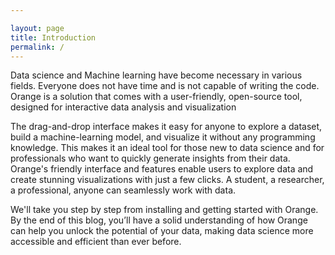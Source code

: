 ```yaml
---

layout: page
title: Introduction
permalink: /
---
```


Data science and Machine learning have become necessary in various fields. Everyone does not have time and is not capable of writing the code. Orange is a solution that comes with a user-friendly, open-source tool, designed for interactive data analysis and visualization

The drag-and-drop interface makes it easy for anyone to explore a dataset, build a machine-learning model, and visualize it without any programming knowledge. This makes it an ideal tool for those new to data science and for professionals who want to quickly generate insights from their data. Orange's friendly interface and features enable users to explore data and create stunning visualizations with just a few clicks. A student, a researcher, a professional, anyone can seamlessly work with data.

We'll take you step by step from installing and getting started with Orange.
By the end of this blog, you’ll have a solid understanding of how Orange can help you unlock the potential of your data, making data science more accessible and efficient than ever before.